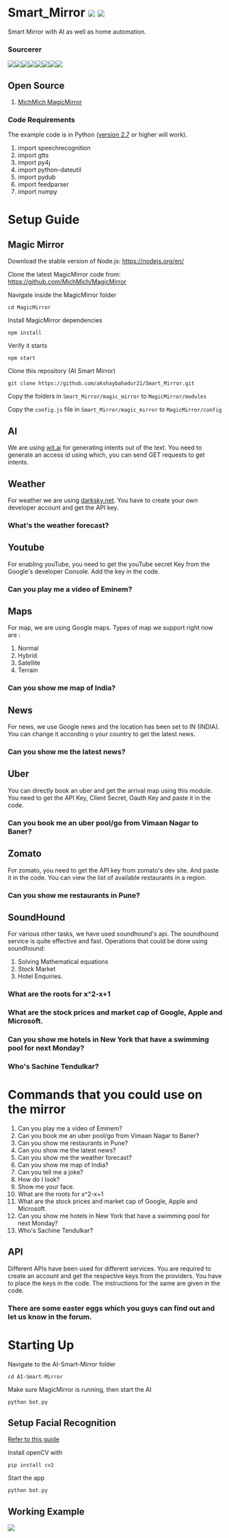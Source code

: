 # Smart_Mirror [![](https://img.shields.io/github/license/sourcerer-io/hall-of-fame.svg?colorB=ff0000)](https://github.com/akshaybahadur21/Smart_Mirror/blob/master/LICENSE.md)  [![](https://img.shields.io/badge/Akshay-Bahadur-brightgreen.svg?colorB=ff0000)](https://akshaybahadur.com)
Smart Mirror with AI as well as home automation.

### Sourcerer
[![](https://sourcerer.io/fame/akshaybahadur21/akshaybahadur21/Smart_Mirror/images/0)](https://sourcerer.io/fame/akshaybahadur21/akshaybahadur21/Smart_Mirror/links/0)[![](https://sourcerer.io/fame/akshaybahadur21/akshaybahadur21/Smart_Mirror/images/1)](https://sourcerer.io/fame/akshaybahadur21/akshaybahadur21/Smart_Mirror/links/1)[![](https://sourcerer.io/fame/akshaybahadur21/akshaybahadur21/Smart_Mirror/images/2)](https://sourcerer.io/fame/akshaybahadur21/akshaybahadur21/Smart_Mirror/links/2)[![](https://sourcerer.io/fame/akshaybahadur21/akshaybahadur21/Smart_Mirror/images/3)](https://sourcerer.io/fame/akshaybahadur21/akshaybahadur21/Smart_Mirror/links/3)[![](https://sourcerer.io/fame/akshaybahadur21/akshaybahadur21/Smart_Mirror/images/4)](https://sourcerer.io/fame/akshaybahadur21/akshaybahadur21/Smart_Mirror/links/4)[![](https://sourcerer.io/fame/akshaybahadur21/akshaybahadur21/Smart_Mirror/images/5)](https://sourcerer.io/fame/akshaybahadur21/akshaybahadur21/Smart_Mirror/links/5)[![](https://sourcerer.io/fame/akshaybahadur21/akshaybahadur21/Smart_Mirror/images/6)](https://sourcerer.io/fame/akshaybahadur21/akshaybahadur21/Smart_Mirror/links/6)[![](https://sourcerer.io/fame/akshaybahadur21/akshaybahadur21/Smart_Mirror/images/7)](https://sourcerer.io/fame/akshaybahadur21/akshaybahadur21/Smart_Mirror/links/7)

## Open Source

1) [MichMich MagicMirror](https://magicmirror.builders/)

### Code Requirements
The example code is in Python ([version 2.7](https://www.python.org/download/releases/2.7/) or higher will work). 

1) import speechrecognition
2) import gtts
3) import py4j
4) import python-dateutil
5) import pydub
6) import feedparser
7) import numpy

# Setup Guide

## Magic Mirror
Download the stable version of Node.js: 
https://nodejs.org/en/

Clone the latest MagicMirror code from:
https://github.com/MichMich/MagicMirror

Navigate inside the MagicMirror folder
```shell
cd MagicMirror
```

Install MagicMirror dependencies
```shell
npm install
```
 
Verify it starts
```shell
npm start
```
 
 
Clone this repository (AI Smart Mirror)
```shell
git clone https://github.com/akshaybahadur21/Smart_Mirror.git

```

Copy the folders in `Smart_Mirror/magic_mirror` to `MagicMirror/modules`

Copy the `config.js` file in `Smart_Mirror/magic_mirror` to `MagicMirror/config`
 
## AI
 
We are using [wit.ai](https://wit.ai/) for generating intents out of the text.
You need to generate an access id using which, you can send GET requests to get intents.

## Weather

For weather we are using [darksky.net](https://darksky.net/).
You have to create your own developer account and get the API key.
### What's the weather forecast?

## Youtube
For enabling youTube, you need to get the youTube secret Key from the Google's developer Console.
Add the key in the code.
### Can you play me a video of Eminem?

## Maps

For map, we are using Google maps. Types of map we support right now are :
1) Normal
2) Hybrid
3) Satellite
4) Terrain
### Can you show me map of India?

## News

For news, we use Google news and the location has been set to IN (INDIA).
You can change it according o your country to get the latest news.
### Can you show me the latest news?

## Uber

You can directly book an uber and get the arrival map using this module.
You need to get the API Key, Client Secret, Oauth Key and paste it in the code.
### Can you book me an uber pool/go from Vimaan Nagar to Baner?

## Zomato

For zomato, you need to get the API key from zomato's dev site.
And paste it in the code. 
You can view the list of available restaurants in a region.
### Can you show me restaurants in Pune?

## SoundHound

For various other tasks, we have used soundhound's api. The soundhound service is quite effective and fast. Operations that could be done using soundhound:
1) Solving Mathematical equations
2) Stock Market
3) Hotel Enquiries.

### What are the roots for x^2-x+1
### What are the stock prices and market cap of Google, Apple and Microsoft.
### Can you show me hotels in New York that have a swimming pool for next Monday?
### Who's Sachine Tendulkar?

# Commands that you could use on the mirror

1) Can you play me a video of Eminem?
2) Can you book me an uber pool/go from Vimaan Nagar to Baner?
3) Can you show me restaurants in Pune?
4) Can you show me the latest news?
5) Can you show me the weather forecast?
6) Can you show me map of India?
7) Can you tell me a joke?
8) How do I look?
9) Show me your face.
10) What are the roots for x^2-x+1
11) What are the stock prices and market cap of Google, Apple and Microsoft.
12) Can you show me hotels in New York that have a swimming pool for next Monday?
13) Who's Sachine Tendulkar?

## API

Different APIs have been used for different services. You are required to create an account and get the respective keys from the providers.
You have to place the keys in the code.
The instructions for the same are given in the code.

### There are some easter eggs which you guys can find out and let us know in the forum.

# Starting Up
 
Navigate to the AI-Smart-Mirror folder
```shell
cd AI-Smart-Mirror
```

Make sure MagicMirror is running, then start the AI
```shell
python bot.py
```

## Setup Facial Recognition
[Refer to this guide](http://opencv-python-tutroals.readthedocs.io/en/latest/)

Install openCV with 
```shell
pip install cv2
```

Start the app
```shell
python bot.py
```

## Working Example

<img src="https://github.com/akshaybahadur21/Smart_Mirror/blob/master/smart_mirror.gif">


 
